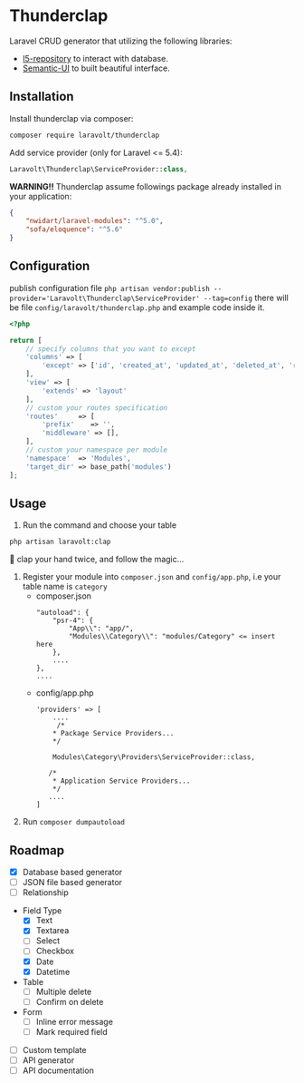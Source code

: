 # Thunderclap
Laravel CRUD generator that utilizing the following libraries:

* [l5-repository](https://github.com/andersao/l5-repository) to interact with database.
* [Semantic-UI](http://semantic-ui.com/) to built beautiful interface.

## Installation

Install thunderclap via composer:

```bash
composer require laravolt/thunderclap
```
Add service provider (only for Laravel <= 5.4):

```php
Laravolt\Thunderclap\ServiceProvider::class,
```

**WARNING!!**
Thunderclap assume followings package already installed in your application:

```json
{
	"nwidart/laravel-modules": "^5.0",
	"sofa/eloquence": "^5.6"
}
```

## Configuration

publish configuration file `php artisan vendor:publish --provider='Laravolt\Thunderclap\ServiceProvider' --tag=config` there will be 
file `config/laravolt/thunderclap.php` and example code inside it.

```php
<?php

return [
    // specify columns that you want to except
    'columns' => [
        'except' => ['id', 'created_at', 'updated_at', 'deleted_at', 'remember_token']
    ],
    'view' => [
        'extends' => 'layout'
    ],
    // custom your routes specification
    'routes'     => [
        'prefix'    => '',
        'middleware' => [],
    ],
    // custom your namespace per module
    'namespace'  => 'Modules',
    'target_dir' => base_path('modules')
];
```

## Usage
1. Run the command and choose your table
```bash
php artisan laravolt:clap
```
:clap: clap your hand twice, and follow the magic...
1. Register your module into `composer.json` and `config/app.php`, i.e your table name is `category`
	- composer.json
		```
		"autoload": {
			"psr-4": {
				"App\\": "app/",
				"Modules\\Category\\": "modules/Category" <= insert here
			},
			....
		},
		....
		```
	- config/app.php
		```
		'providers' => [
			....
			 /*
            * Package Service Providers...
            */
            
            Modules\Category\Providers\ServiceProvider::class,
                
           /*
            * Application Service Providers...
            */
           ....
		]

		```
1. Run `composer dumpautoload`

## Roadmap

- [x] Database based generator
- [ ] JSON file based generator
- [ ] Relationship
- Field Type
	- [x] Text
	- [x] Textarea
	- [ ] Select
	- [ ] Checkbox
	- [x] Date
	- [x] Datetime
- Table
	- [ ] Multiple delete
	- [ ] Confirm on delete
- Form
	- [ ] Inline error message
	- [ ] Mark required field
- [ ] Custom template
- [ ] API generator
- [ ] API documentation
